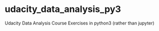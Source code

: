 # udacity_data_analysis_py3
Udacity Data Analysis Course Exercises in python3 (rather than jupyter)
